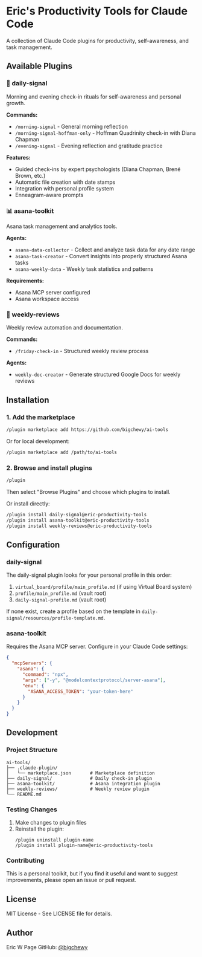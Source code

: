 # Eric's Productivity Tools for Claude Code

A collection of Claude Code plugins for productivity, self-awareness, and task management.

## Available Plugins

### 🌅 daily-signal
Morning and evening check-in rituals for self-awareness and personal growth.

**Commands:**
- `/morning-signal` - General morning reflection
- `/morning-signal-hoffman-only` - Hoffman Quadrinity check-in with Diana Chapman
- `/evening-signal` - Evening reflection and gratitude practice

**Features:**
- Guided check-ins by expert psychologists (Diana Chapman, Brené Brown, etc.)
- Automatic file creation with date stamps
- Integration with personal profile system
- Enneagram-aware prompts

### 📊 asana-toolkit
Asana task management and analytics tools.

**Agents:**
- `asana-data-collector` - Collect and analyze task data for any date range
- `asana-task-creator` - Convert insights into properly structured Asana tasks
- `asana-weekly-data` - Weekly task statistics and patterns

**Requirements:**
- Asana MCP server configured
- Asana workspace access

### 📝 weekly-reviews
Weekly review automation and documentation.

**Commands:**
- `/friday-check-in` - Structured weekly review process

**Agents:**
- `weekly-doc-creator` - Generate structured Google Docs for weekly reviews

## Installation

### 1. Add the marketplace

```bash
/plugin marketplace add https://github.com/bigchewy/ai-tools
```

Or for local development:

```bash
/plugin marketplace add /path/to/ai-tools
```

### 2. Browse and install plugins

```bash
/plugin
```

Then select "Browse Plugins" and choose which plugins to install.

Or install directly:

```bash
/plugin install daily-signal@eric-productivity-tools
/plugin install asana-toolkit@eric-productivity-tools
/plugin install weekly-reviews@eric-productivity-tools
```

## Configuration

### daily-signal

The daily-signal plugin looks for your personal profile in this order:
1. `virtual_board/profile/main_profile.md` (if using Virtual Board system)
2. `profile/main_profile.md` (vault root)
3. `daily-signal-profile.md` (vault root)

If none exist, create a profile based on the template in `daily-signal/resources/profile-template.md`.

### asana-toolkit

Requires the Asana MCP server. Configure in your Claude Code settings:

```json
{
  "mcpServers": {
    "asana": {
      "command": "npx",
      "args": ["-y", "@modelcontextprotocol/server-asana"],
      "env": {
        "ASANA_ACCESS_TOKEN": "your-token-here"
      }
    }
  }
}
```

## Development

### Project Structure

```
ai-tools/
├── .claude-plugin/
│   └── marketplace.json       # Marketplace definition
├── daily-signal/              # Daily check-in plugin
├── asana-toolkit/             # Asana integration plugin
├── weekly-reviews/            # Weekly review plugin
└── README.md
```

### Testing Changes

1. Make changes to plugin files
2. Reinstall the plugin:
   ```
   /plugin uninstall plugin-name
   /plugin install plugin-name@eric-productivity-tools
   ```

### Contributing

This is a personal toolkit, but if you find it useful and want to suggest improvements, please open an issue or pull request.

## License

MIT License - See LICENSE file for details.

## Author

Eric W Page
GitHub: [@bigchewy](https://github.com/bigchewy)

